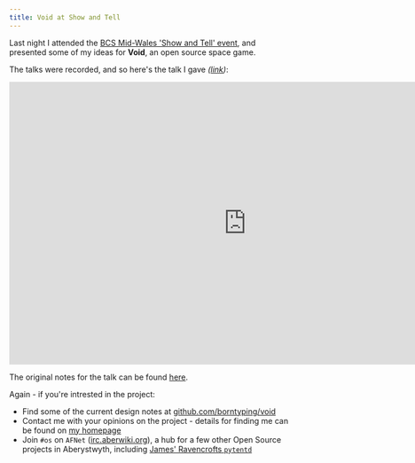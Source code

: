 ```yaml
---
title: Void at Show and Tell
---
```


Last night I attended the [BCS Mid-Wales 'Show and Tell' event](http://midwales.bcs.org/show-and-tell-events/), and presented some of my ideas for **Void**, an open source space game.

The talks were recorded, and so here's the talk I gave *([link](https://www.youtube.com/watch?v=MPymLNQD0eE&feature=player_embedded#t=5872s))*:

<iframe width="854" height="510" src="http://www.youtube.com/embed/MPymLNQD0eE#t=5876s" frameborder="0" allowfullscreen></iframe>

The original notes for the talk can be found [here](http://blog.borntyping.co.uk/blog/2012/11/23/void/).

Again - if you're intrested in the project:

- Find some of the current design notes at [github.com/borntyping/void](https://github.com/borntyping/void)
- Contact me with your opinions on the project - details for finding me can be found on [my homepage](http://borntyping.co.uk)
- Join `#os` on `AFNet` ([irc.aberwiki.org](irc://irc.aberwiki.org)), a hub for a few other Open Source projects in Aberystwyth, including [James' Ravencrofts `pytentd`](https://github.com/ravenscroftj/pytentd)
